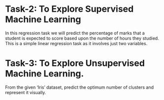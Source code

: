 # Task-2: To Explore Supervised Machine Learning
In this regression task we will predict the percentage of
marks that a student is expected to score based upon the
number of hours they studied. This is a simple linear
regression task as it involves just two variables.


# Task-3: To Explore Unsupervised Machine Learning.
From the given ‘Iris’ dataset, predict the optimum number of
clusters and represent it visually.
